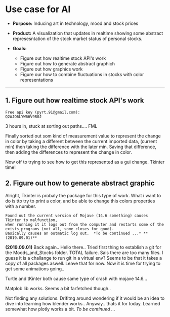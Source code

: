 
# Use case for AI

- **Purpose:**
Inducing art in technology, mood and stock prices
	
- **Product:**
A visualization that updates in realtime showing some abstract represesntation of the stock market 	status of personal stocks.
	
- **Goals:**

  * Figure out how realtime stock API's work 
  * Figure out how to generate abstract graphich
  * Figure out how graphics work 
  * Figure our how to combine fluctuations in stocks with color representations 
	
---

## **1.	Figure out how realtime stock API's work**
	Free api key (pyrt.91@gmail.com):  
	Q2AJO6LYW66V9B0J

3 hours in, stuck at sorting out paths.... FML 


Finally sorted out som kind of measurement value to represent the change in color by taking a different between the current imported data, (current min)
	then taking the difference with the later min. Saving that difference, then adding the differences to represent the change in color. 

Now off to trying to see how to get this represented as a gui change. Tkinter time! 

## **2. Figure out how to generate abstract graphic** 

Alright, Tkinter is probaly the package for this type of work. What i want to do is tto try to print a color, 
and be able to change this colors properties with a number. 

    Found out the current version of Mojave (14.6 something) causes Tkinter to malfunction, 
	when running it it logs out from the computer and restarts some of the exists programs (not all, some closes for good).
	Basically causes an outmatic log out.  *To be continued ...* **(2019.09.01)**

**(2019.09.01)**
	Back again.. Hello there.. Tried first thing to establish a git for the Moods_and_Stocks folder. 
	TOTAL failure. Sais there are too many files. I guess it is a challange to run git in a virtual env?
	Seems to be that it takes a copy of all packages aswell. Leave that for now. Now it is time for trying to get some animations going.. 

Turtle and tKinter both cause same type of crash with mojave 14.6... 

Matplob lib works. Seems a bit farfetched though.. 

Not finding any solutions. Drifitng around wondering if it would be an idea to dive into learning how blender works.. Anyway.. thats it for today. 
Learned somewhat how plotly works a bit. *To be continued ...* 
